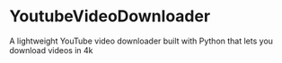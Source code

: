 # YoutubeVideoDownloader
A lightweight YouTube video downloader built with Python that lets you download videos in 4k

